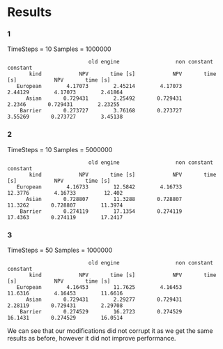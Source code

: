 # Results

### 1

TimeSteps = 10
Samples = 1000000

                              old engine                  non constant                      constant      
           kind            NPV       time [s]            NPV       time [s]            NPV       time [s] 
       European        4.17073        2.45214        4.17073        2.44129        4.17073        2.41864 
          Asian       0.729431        2.25492       0.729431         2.2346       0.729431        2.23255 
        Barrier       0.273727        3.76168       0.273727        3.55269       0.273727        3.45138 

### 2

TimeSteps = 10
Samples = 5000000

                              old engine                  non constant                      constant      
           kind            NPV       time [s]            NPV       time [s]            NPV       time [s]
       European        4.16733        12.5842        4.16733        12.3776        4.16733         12.402
          Asian       0.728807        11.3288       0.728807        11.3262       0.728807        11.3974
        Barrier       0.274119        17.1354       0.274119        17.4363       0.274119        17.2417

### 3

TimeSteps = 50
Samples = 1000000

                              old engine                  non constant                      constant      
           kind            NPV       time [s]            NPV       time [s]            NPV       time [s] 
       European        4.16453        11.7625        4.16453        11.6316        4.16453        11.6616 
          Asian       0.729431        2.29277       0.729431        2.28119       0.729431        2.29708 
        Barrier       0.274529        16.2723       0.274529        16.1431       0.274529        16.0514 


We can see that our modifications did not corrupt it as we get the same results as before, however it did not improve performance.